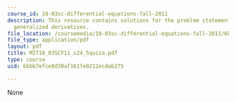 ```yaml
---
course_id: 18-03sc-differential-equations-fall-2011
description: This resource contains solutions for the problem statements related to
  generalized derivatives.
file_location: /coursemedia/18-03sc-differential-equations-fall-2011/6bbb7efce8d30af161fe0212ecdab275_MIT18_03SCF11_s24_5quiza.pdf
file_type: application/pdf
layout: pdf
title: MIT18_03SCF11_s24_5quiza.pdf
type: course
uid: 6bbb7efce8d30af161fe0212ecdab275

---
```

None